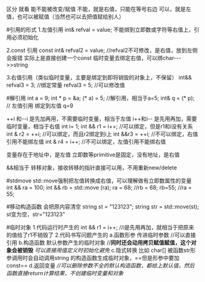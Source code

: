 区分 就看  能不能被改变/赋值
不能，就是右值，只能在等号右边
可以，就是左值，也可以被赋值（当然也可以去把值赋给别人）

#引用的形式
1.左值引用
int& refval = value;
不能绑到立即数或字符等右值上，引用必须初始化

2.const 引用
const int& refval2 = value;           //refval2不可修改，是右值，放到左侧会报错
实际上是直接创建一个const 临时变量去绑定右值，可以绑char--->>string

3.右值引用（类似临时变量，主要是绑定到即将销毁的对象上，不保留）
int&& refval3 = 3;                     //绑定常量
refval3 = 5;                                //可以修改值

#解引用
int a = 9;
int * p = &a;
(* a) = 5;          //解引用，相当于a=5;
int& q = (* p); //  左值引用  绑定到左值  q=9

++i 和--i  是先加再用，不需要临时变量，相当于左值
i++和i--   是先用再加，需要临时变量，相当于右值
int i= 1;
int && r1 = i++;  //可以绑定，但是r1和i没有关系
int & r2 = ++i;     //可以绑定，而且r2绑定到i上
int &&r3 = ++i;   //不可以绑定，右值引用不能绑左值
int & r4 = i++;     //不可以绑定，左值引用不能绑右值

变量存在于地址中，是左值  立即数等primitive是固定，没有地址，是右值

&&相当于 转移对象，接收转移的指针直接可以用，不用重新new/delete

#stdmove 
std::move强制把左值转换成右值，可以理解做有立即数属性的变量
int && ra = 100;
int && rb = std::move (ra);
ra = 68;          //rb = 68;
rb=55;            //ra = 55;


#移动构造函数 
会把原内容清空
string st = "123123";
string str = std::move(st);
st变为空，str="123123"

#临时对象
1.代码运行时产生的
int && r1 = i++;             //i是先用再加，就相当于把原来的值给了r1不销毁了
2.代码书写问题产生的
a.函数形参 传进临时参数                       //可以直接引用
b.构造函数 默认参数产生的临时对象     //**同时还会动用拷贝赋值赋值，这个对象会被销毁**   *可以直接用值定义时初始化避免*
c.隐式转换  比如 char[] 被函数str形参调用时会自动调用string 的构造函数生成临时对象，==但是形参中要加const==
d.返回变量   *//可以删除参数不全的默认构造函数，都给上默认值，然后函数直接return计算结果，不创建临时变量和对象*


